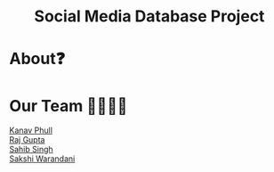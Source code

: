<h1 align="center">Social Media Database Project</h1>

# About❓


# Our Team 👩‍💻👨‍💻
[Kanav Phull]()<br>
[Raj Gupta](https://github.com/RAJGUPTA28)<br>
[Sahib Singh]()<br>
[Sakshi Warandani]()
